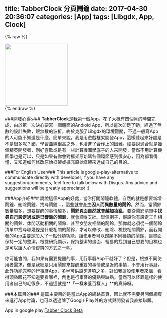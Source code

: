title: TabberClock 分頁鬧鐘
date: 2017-04-30 20:36:07
categories: [App]
tags: [Libgdx, App, Clock]
---
{% raw %}
<div>
		<img src="/images/TabberClock/icon.png" style="width: 200px ;display:inline">
</div>
{% endraw %}

###開發心得:###
**TabberClock**是我第一個App，花了大概有四個月的時間完成，由於第一次決心要寫一個體面的Android App，所以這次卯足了勁，經過了無數的設計失敗，跟無數的波折，終於克服了Libgdx的環境難關，不過一般寫App的人可能不知道是什麼，簡單來說，我是用遊戲框架開發App，這樣聽起來好處是不是很多呢？錯，學習曲線很高之外，也增進了合作上的困難。硬要說適合就是幾個精英開發者，剛好喜歡或是有一些計算機圖學底子的人來開發，當然不用計算機圖學也是可以，只是如果有你會對框架原始碼各個環節感到很安心，因為都看得懂，又知道如何修改原始框架或擴充原始框架來達成自己的目的。

###For English User###
This article is google-play-alternative to communicate directly with developer, If you have any suggestion/comments, feel free to talk below with Disqus. Any advice and suggestions will be greatly appreciated :)


<!--more-->

###App介紹###
說說這個App的好處，當你打開鬧鐘軟體，自然的就是想要新增鬧鐘、刪除鬧鐘、找尋鬧鐘…，這些就會產生**因人而異數量的鬧鈴**。然而，當鬧鈴數量越多，想要提醒的事情越多，**鬧鈴頁面自然就會越加凌亂**，要從鬧鈴清單中**找尋自己設定過或是已響鈴的鬧鈴**，就會顯得支絀。舉個例子，假設你有設定工作相關的鬧鈴、休閒活動相關的鬧鈴、甚至女朋友相關的鬧鈴，那你就必須從一個鬧鈴清單中找尋哪幾條是什麼相關的鬧鈴，才可以修改、刪除、檢視相關鬧鈴，而我開發的App主要是加入了一點分類功能，讓使用者可以歸類不同種類的鬧鈴，讓畫面保持一定的整潔，根據研究顯示，保持整潔的畫面、輕易的找到自己想要的目標也是可以讓人心情舒爽的方式之一呢。

你可能會問，我如果有需要提醒的事，用行事曆App不就好了？但是，根據不同使用者需求，像是我總是只用鬧鈴來提醒重要的事情或是近的事情，不會用行事曆。此外功能完整的行事曆App，多半可供設定選項之多，對如我這般使用者來講，看得頭昏眼花不知道要看哪裡，倒也是行事曆的優點與缺點。當然可以怪罪這樣的使用者自己的毛很多，不過這就是**「一樣米養百樣人」**的真諦呀。

###本篇目的###
這篇主要目的是當此App的網路首頁，因此就不需要另開個網頁來進行App討論，也可以透過除了Google Play外的方式與開發者我直接聯繫。


App in google play:[Tabber Clock Beta](https://play.google.com/store/apps/details?id=tw.idv.dowen.gamingclock)